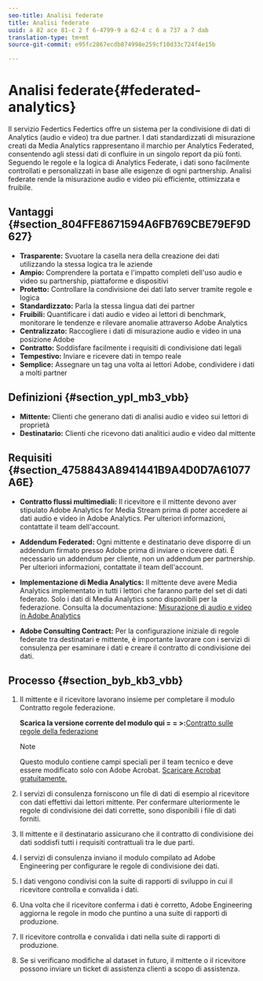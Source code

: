 ```yaml
---
seo-title: Analisi federate
title: Analisi federate
uuid: a 82 ace 81-c 2 f 6-4799-9 a 62-4 c 6 a 737 a 7 dab
translation-type: tm+mt
source-git-commit: e95fc2867ecdb874998e259cf10d33c724f4e15b

---
```



# Analisi federate{#federated-analytics}

Il servizio Federtics Federtics offre un sistema per la condivisione di dati di Analytics (audio e video) tra due partner. I dati standardizzati di misurazione creati da Media Analytics rappresentano il marchio per Analytics Federated, consentendo agli stessi dati di confluire in un singolo report da più fonti. Seguendo le regole e la logica di Analytics Federate, i dati sono facilmente controllati e personalizzati in base alle esigenze di ogni partnership. Analisi federate rende la misurazione audio e video più efficiente, ottimizzata e fruibile.

## Vantaggi {#section_804FFE8671594A6FB769CBE79EF9D627}

* **Trasparente:** Svuotare la casella nera della creazione dei dati utilizzando la stessa logica tra le aziende
* **Ampio:** Comprendere la portata e l'impatto completi dell'uso audio e video su partnership, piattaforme e dispositivi
* **Protetto:** Controllare la condivisione dei dati lato server tramite regole e logica
* **Standardizzato:** Parla la stessa lingua dati dei partner
* **Fruibili:** Quantificare i dati audio e video ai lettori di benchmark, monitorare le tendenze e rilevare anomalie attraverso Adobe Analytics
* **Centralizzato:** Raccogliere i dati di misurazione audio e video in una posizione Adobe
* **Contratto:** Soddisfare facilmente i requisiti di condivisione dati legali
* **Tempestivo:** Inviare e ricevere dati in tempo reale
* **Semplice:** Assegnare un tag una volta ai lettori Adobe, condividere i dati a molti partner

## Definizioni {#section_ypl_mb3_vbb}

* **Mittente:** Clienti che generano dati di analisi audio e video sui lettori di proprietà
* **Destinatario:** Clienti che ricevono dati analitici audio e video dal mittente

## Requisiti {#section_4758843A8941441B9A4D0D7A61077A6E}

* **Contratto flussi multimediali:** Il ricevitore e il mittente devono aver stipulato Adobe Analytics for Media Stream prima di poter accedere ai dati audio e video in Adobe Analytics. Per ulteriori informazioni, contattate il team dell'account.
* **Addendum Federated:** Ogni mittente e destinatario deve disporre di un addendum firmato presso Adobe prima di inviare o ricevere dati. È necessario un addendum per cliente, non un addendum per partnership. Per ulteriori informazioni, contattate il team dell'account.
* **Implementazione di Media Analytics:** Il mittente deve avere Media Analytics implementato in tutti i lettori che faranno parte del set di dati federato. Solo i dati di Media Analytics sono disponibili per la federazione. Consulta la documentazione: [Misurazione di audio e video in Adobe Analytics](media-overview.md)

* **Adobe Consulting Contract:** Per la configurazione iniziale di regole federate tra destinatari e mittente, è importante lavorare con i servizi di consulenza per esaminare i dati e creare il contratto di condivisione dei dati.

## Processo {#section_byb_kb3_vbb}

1. Il mittente e il ricevitore lavorano insieme per completare il modulo Contratto regole federazione.

   **Scarica la versione corrente del modulo qui = = &gt;:**[Contratto sulle regole della federazione](/help/federated_analytics_form.pdf)

   >[!NOTE]
   >
   >Questo modulo contiene campi speciali per il team tecnico e deve essere modificato solo con Adobe Acrobat. [Scaricare Acrobat gratuitamente.](https://get.adobe.com/reader/)

1. I servizi di consulenza forniscono un file di dati di esempio al ricevitore con dati effettivi dai lettori mittente. Per confermare ulteriormente le regole di condivisione dei dati corrette, sono disponibili i file di dati forniti.
1. Il mittente e il destinatario assicurano che il contratto di condivisione dei dati soddisfi tutti i requisiti contrattuali tra le due parti.
1. I servizi di consulenza inviano il modulo compilato ad Adobe Engineering per configurare le regole di condivisione dei dati.
1. I dati vengono condivisi con la suite di rapporti di sviluppo in cui il ricevitore controlla e convalida i dati.
1. Una volta che il ricevitore conferma i dati è corretto, Adobe Engineering aggiorna le regole in modo che puntino a una suite di rapporti di produzione.
1. Il ricevitore controlla e convalida i dati nella suite di rapporti di produzione.
1. Se si verificano modifiche al dataset in futuro, il mittente o il ricevitore possono inviare un ticket di assistenza clienti a scopo di assistenza.

